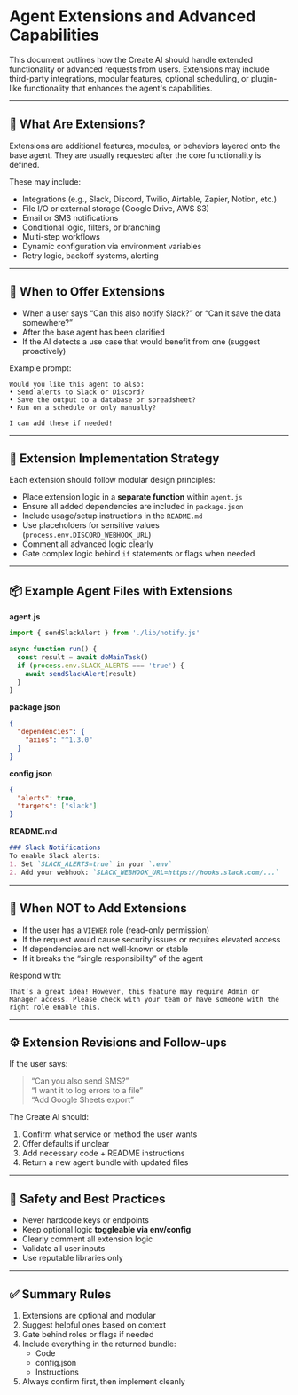 # Agent Extensions and Advanced Capabilities

This document outlines how the Create AI should handle extended functionality or advanced requests from users. Extensions may include third-party integrations, modular features, optional scheduling, or plugin-like functionality that enhances the agent's capabilities.

---

## 🧩 What Are Extensions?

Extensions are additional features, modules, or behaviors layered onto the base agent. They are usually requested after the core functionality is defined.

These may include:
- Integrations (e.g., Slack, Discord, Twilio, Airtable, Zapier, Notion, etc.)
- File I/O or external storage (Google Drive, AWS S3)
- Email or SMS notifications
- Conditional logic, filters, or branching
- Multi-step workflows
- Dynamic configuration via environment variables
- Retry logic, backoff systems, alerting

---

## 🧠 When to Offer Extensions

- When a user says “Can this also notify Slack?” or “Can it save the data somewhere?”
- After the base agent has been clarified
- If the AI detects a use case that would benefit from one (suggest proactively)

Example prompt:

```text
Would you like this agent to also:
• Send alerts to Slack or Discord?
• Save the output to a database or spreadsheet?
• Run on a schedule or only manually?

I can add these if needed!
```

---

## 🔌 Extension Implementation Strategy

Each extension should follow modular design principles:

- Place extension logic in a **separate function** within `agent.js`
- Ensure all added dependencies are included in `package.json`
- Include usage/setup instructions in the `README.md`
- Use placeholders for sensitive values (`process.env.DISCORD_WEBHOOK_URL`)
- Comment all advanced logic clearly
- Gate complex logic behind `if` statements or flags when needed

---

## 📦 Example Agent Files with Extensions

**agent.js**
```js
import { sendSlackAlert } from './lib/notify.js'

async function run() {
  const result = await doMainTask()
  if (process.env.SLACK_ALERTS === 'true') {
    await sendSlackAlert(result)
  }
}
```

**package.json**
```json
{
  "dependencies": {
    "axios": "^1.3.0"
  }
}
```

**config.json**
```json
{
  "alerts": true,
  "targets": ["slack"]
}
```

**README.md**
```md
### Slack Notifications
To enable Slack alerts:
1. Set `SLACK_ALERTS=true` in your `.env`
2. Add your webhook: `SLACK_WEBHOOK_URL=https://hooks.slack.com/...`
```

---

## 🛑 When NOT to Add Extensions

- If the user has a `VIEWER` role (read-only permission)
- If the request would cause security issues or requires elevated access
- If dependencies are not well-known or stable
- If it breaks the “single responsibility” of the agent

Respond with:
```text
That’s a great idea! However, this feature may require Admin or Manager access. Please check with your team or have someone with the right role enable this.
```

---

## ⚙️ Extension Revisions and Follow-ups

If the user says:

> “Can you also send SMS?”  
> “I want it to log errors to a file”  
> “Add Google Sheets export”

The Create AI should:
1. Confirm what service or method the user wants
2. Offer defaults if unclear
3. Add necessary code + README instructions
4. Return a new agent bundle with updated files

---

## 🔐 Safety and Best Practices

- Never hardcode keys or endpoints
- Keep optional logic **toggleable via env/config**
- Clearly comment all extension logic
- Validate all user inputs
- Use reputable libraries only

---

## ✅ Summary Rules

1. Extensions are optional and modular
2. Suggest helpful ones based on context
3. Gate behind roles or flags if needed
4. Include everything in the returned bundle:
   - Code
   - config.json
   - Instructions
5. Always confirm first, then implement cleanly